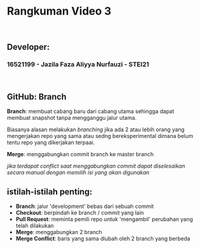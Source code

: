 # Rangkuman Video 3

<p>&nbsp;</p>

## Developer:
### 16521199 - Jazila Faza Aliyya Nurfauzi - STEI21

<p>&nbsp;</p>

## GitHub: Branch
**Branch**: membuat cabang baru dari cabang utama sehingga dapat membuat snapshot tanpa mengganggu jalur utama. 

Biasanya alasan melakukan *branching* jika ada 2 atau lebih orang yang mengerjakan repo yang sama atau sedng bereksperimental dimana belum tentu repo yang dikerjakan terpaai.

**Merge**: menggabungkan commit branch ke master branch

*jika terdapat conflict saat menggabungkan commit dapat diselesaikan secara manual dengan memilih isi yang akan digunakan*

## istilah-istilah penting: 
- **Branch**: jalur 'development' bebas dari sebuah commit
- **Checkout**: berpindah ke branch / commit yang lain
- **Pull Request**: meminta pemili repo untuk 'mengambil' perubahan yang telah dilakukan
- **Merge**: menggabungkan 2 branch
- **Merge Conflict**: baris yang sama diubah oleh 2 branch yang berbeda